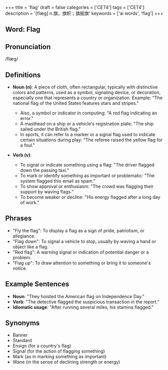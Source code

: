 +++
title = 'flag'
draft = false
categories = ['CET4']
tags = ['CET4']
description = '[flæg] n.旗，旗帜；旗舰旗'
keywords = ['ai words', 'flag']
+++

## Word: Flag
## Pronunciation
/flæɡ/

## Definitions
- **Noun (n)**: A piece of cloth, often rectangular, typically with distinctive colors and patterns, used as a symbol, signaling device, or decoration, especially one that represents a country or organization. Example: "The national flag of the United States features stars and stripes."
  - Also, a symbol or indicator in computing: "A red flag indicating an error."
  - A masthead on a ship or a vehicle's registration plate: "The ship sailed under the British flag."
  - In sports, it can refer to a marker or a signal flag used to indicate certain situations during play: "The referee raised the yellow flag for a foul."

- **Verb (v)**: 
  - To signal or indicate something using a flag: "The driver flagged down the passing taxi."
  - To mark or identify something as important or problematic: "The system flagged this email as spam."
  - To show approval or enthusiasm: "The crowd was flagging their support by waving flags."
  - To become weaker or decline: "His energy flagged after a long day of work."

## Phrases
- "Fly the flag": To display a flag as a sign of pride, patriotism, or allegiance.
- "Flag down": To signal a vehicle to stop, usually by waving a hand or object like a flag.
- "Red flag": A warning signal or indication of potential danger or a problem.
- "Flag up": To draw attention to something or bring it to someone's notice.

## Example Sentences
- **Noun**: "They hoisted the American flag on Independence Day."
- **Verb**: "The detective flagged the suspicious transaction in the report."
- **Idiomatic usage**: "After running several miles, his stamina flagged."

## Synonyms
- Banner
- Standard
- Ensign (for a country's flag)
- Signal (for the action of flagging something)
- Mark (as in marking something as important)  
- Wane (in the sense of declining strength or energy)
